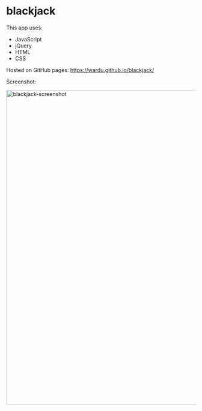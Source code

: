 # blackjack


This app uses:

- JavaScript
- jQuery
- HTML
- CSS

Hosted on GitHub pages: https://wardu.github.io/blackjack/


Screenshot:

<img width="839" alt="blackjack-screenshot" src="https://user-images.githubusercontent.com/28829008/176705543-0e1736ba-e5ae-4bb1-9436-f2719d830232.png">

